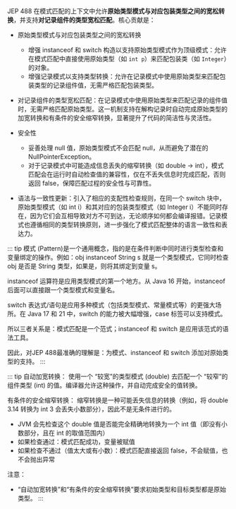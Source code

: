 JEP 488 在模式匹配的上下文中允许**原始类型模式与对应包装类型之间的宽松转换**，并支持**对记录组件的类型宽松匹配**。核心贡献是：

- 原始类型模式与对应包装类型之间的宽松转换
    - 增强 instanceof 和 switch 构造以支持原始类型模式作为顶级模式：允许在模式匹配中直接使用原始类型（如 `int p`）来匹配包装类（如 `Integer`）的对象。
    - 增强记录模式以支持类型转换：允许在记录模式中使用原始类型来匹配包装类型的记录组件值，无需严格匹配包装类型。

- 对记录组件的类型宽松匹配：在记录模式中使用原始类型来匹配记录的组件值时，无需严格匹配原始类型。这一机制支持在解构记录时自动完成原始类型的加宽转换和有条件的安全缩窄转换，显著提升了代码的简洁性与灵活性。

- 安全性
    - 妥善处理 null 值，原始类型模式不会匹配 null，从而避免了潜在的 NullPointerException。
    - 对于记录模式中可能造成信息丢失的缩窄转换（如 double → int），模式匹配会在运行时自动检查值的兼容性，仅在不丢失信息时完成匹配，否则返回 false，保障匹配过程的安全性与可靠性。

- 语法与一致性更新：引入了相应的支配性检查规则，在同一个 switch 块中，原始类型模式（如 int i）和其对应的包装类型模式（如 Integer i）不能同时存在，因为它们会互相导致对方不可到达，无论顺序如何都会编译报错。记录模式也遵循相同的类型转换原则，进一步强化了模式匹配整体的语言一致性和表达力。


::: tip
模式 (Pattern)是一个通用概念，指的是在条件判断中同时进行类型检查和变量绑定的操作。例如：obj instanceof String s 就是一个类型模式，它同时检查 obj 是否是 String 类型，如果是，则将其绑定到变量 s。

instanceof 运算符是应用类型模式的第一个地方。从 Java 16 开始，instanceof 后面可以直接跟一个类型模式和变量名。

switch 表达式/语句是应用多种模式（包括类型模式、常量模式等）的更强大场所。在 Java 17 和 21 中，switch 的能力被大幅增强，case 标签可以支持模式。

所以三者关系是：模式匹配是一个范式；instanceof 和 switch 是应用该范式的语法工具。

因此，对JEP 488最准确的理解是：为模式、instanceof 和 switch 添加对原始类型的支持。
:::

::: tip
自动加宽转换：
使用一个 “较宽”的类型模式 (double) 去匹配一个 “较窄”的组件类型 (int) 的值。编译器允许这种操作，并自动完成安全的值转换。

有条件的安全缩窄转换：
缩窄转换是一种可能丢失信息的转换（例如，将 double 3.14 转换为 int 3 会丢失小数部分），因此不是无条件进行的。
- JVM 会先检查这个 double 值是否能完全精确地转换为一个 int 值（即没有小数部分，且在 int 的取值范围内）
- 如果检查通过：模式匹配成功，变量被赋值
- 如果检查不通过（值太大或有小数）：模式匹配直接返回 false，不会赋值，也不会抛出异常

注意：
- “自动加宽转换”和“有条件的安全缩窄转换”要求初始类型和目标类型都是原始类型。
:::